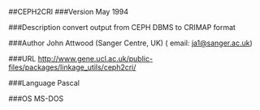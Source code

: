 ##CEPH2CRI
###Version
May 1994

###Description
convert output from CEPH DBMS to CRIMAP format

###Author
John Attwood (Sanger Centre, UK) ( email: ja1@sanger.ac.uk)

###URL
http://www.gene.ucl.ac.uk/public-files/packages/linkage_utils/ceph2cri/

###Language
Pascal

###OS
MS-DOS


